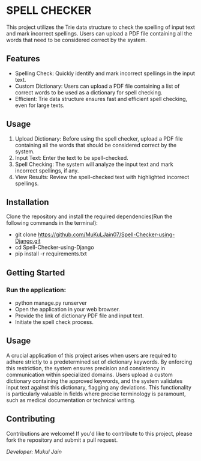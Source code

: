 # SPELL CHECKER 
This project utilizes the Trie data structure to check the spelling of input text and mark incorrect spellings. Users can upload a PDF file containing all the words that need to be considered correct by the system.


## Features
 - Spelling Check: Quickly identify and mark incorrect spellings in the input text.
 - Custom Dictionary: Users can upload a PDF file containing a list of correct words to be used as a dictionary for spell checking.
 - Efficient: Trie data structure ensures fast and efficient spell checking, even for large texts.

## Usage
 1. Upload Dictionary: Before using the spell checker, upload a PDF file containing all the words that should be considered correct by the system.
 2. Input Text: Enter the text to be spell-checked.
 3. Spell Checking: The system will analyze the input text and mark incorrect spellings, if any.
 4. View Results: Review the spell-checked text with highlighted incorrect spellings.

## Installation
Clone the repository and install the required dependencies(Run the following commands in the terminal):
 - git clone https://github.com/MuKuLJain07/Spell-Checker-using-Django.git
 - cd Spell-Checker-using-Django
 - pip install -r requirements.txt
   
## Getting Started
### Run the application:
 - python manage.py runserver
 - Open the application in your web browser.
 - Provide the link of dictionary PDF file and input text.
 - Initiate the spell check process.

## Usage
A crucial application of this project arises when users are required to adhere strictly to a predetermined set of dictionary keywords. By enforcing this restriction, the system ensures precision and consistency in communication within specialized domains. Users upload a custom dictionary containing the approved keywords, and the system validates input text against this dictionary, flagging any deviations. This functionality is particularly valuable in fields where precise terminology is paramount, such as medical documentation or technical writing.

## Contributing
Contributions are welcome! If you'd like to contribute to this project, please fork the repository and submit a pull request.


*Developer: Mukul Jain*



